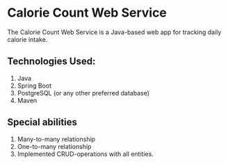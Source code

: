 # Calorie Count Web Service
The Calorie Count Web Service is a Java-based web app for tracking daily calorie intake.

## Technologies Used:
1. Java
2. Spring Boot
3. PostgreSQL (or any other preferred database)
4. Maven

## Special abilities
1. Many-to-many relationship
2. One-to-many relationship
3. Implemented CRUD-operations with all entities.
